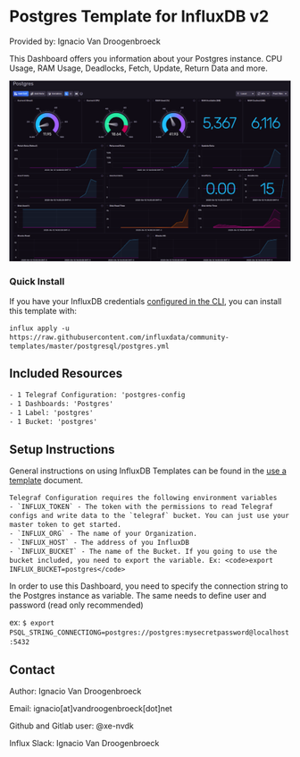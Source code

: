# Postgres Template for InfluxDB v2

Provided by: Ignacio Van Droogenbroeck

This Dashboard offers you information about your Postgres instance. CPU Usage, RAM Usage, Deadlocks, Fetch, Update, Return Data and more.

![Dashboard Screenshot](screenshot.png)

### Quick Install

If you have your InfluxDB credentials [configured in the CLI](Vhttps://v2.docs.influxdata.com/v2.0/reference/cli/influx/config/), you can install this template with:

```
influx apply -u https://raw.githubusercontent.com/influxdata/community-templates/master/postgresql/postgres.yml
```

## Included Resources

    - 1 Telegraf Configuration: 'postgres-config
    - 1 Dashboards: 'Postgres'
    - 1 Label: 'postgres'
    - 1 Bucket: 'postgres'

## Setup Instructions

General instructions on using InfluxDB Templates can be found in the [use a template](../docs/use_a_template.md) document.
    
    Telegraf Configuration requires the following environment variables
    - `INFLUX_TOKEN` - The token with the permissions to read Telegraf configs and write data to the `telegraf` bucket. You can just use your master token to get started.
    - `INFLUX_ORG` - The name of your Organization.
    - `INFLUX_HOST` - The address of you InfluxDB
    - `INFLUX_BUCKET` - The name of the Bucket. If you going to use the bucket included, you need to export the variable. Ex: <code>export INFLUX_BUCKET=postgres</code>

In order to use this Dashboard, you need to specify the connection string to the Postgres instance as variable. The same needs to define user and password (read only recommended)

ex: <code>$ export PSQL_STRING_CONNECTIONG=postgres://postgres:mysecretpassword@localhost:5432</code>

## Contact

Author: Ignacio Van Droogenbroeck

Email: ignacio[at]vandroogenbroeck[dot]net

Github and Gitlab user: @xe-nvdk 

Influx Slack: Ignacio Van Droogenbroeck
